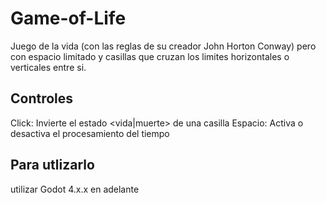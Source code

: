 # Game-of-Life
Juego de la vida (con las reglas de su creador John Horton Conway) pero con espacio limitado y casillas que cruzan los limites horizontales o verticales entre si.

## Controles
Click: Invierte el estado <vida|muerte> de una casilla 
Espacio: Activa o desactiva el procesamiento del tiempo

## Para utlizarlo
utilizar Godot 4.x.x en adelante
